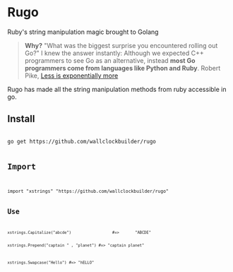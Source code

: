 Rugo
 ====
Ruby's string manipulation magic brought to Golang

> **Why?**
>  "What was the biggest surprise you encountered rolling out Go?" I knew the answer instantly: Although we expected C++ programmers to see Go as an alternative, instead **most Go programmers come from languages like Python and Ruby**. 
 Robert Pike, [Less is exponentially more](http://commandcenter.blogspot.com/2012/06/less-is-exponentially-more.html)


Rugo has made all the string manipulation methods from ruby accessible in go.


Install
---------
<code>
go get https://github.com/wallclockbuilder/rugo


Import
----------
<code>
import "xstrings" "https://github.com/wallclockbuilder/rugo"


Use
-----
<code>
xstrings.Capitalize("abcde") 		  	      #=> 		"ABCDE"

xstrings.Prepend("captain " , "planet") 	#=> 		"captain planet"

xstrings.Swapcase("Hello") 		          	#=> 		"hELLO"
</code>
